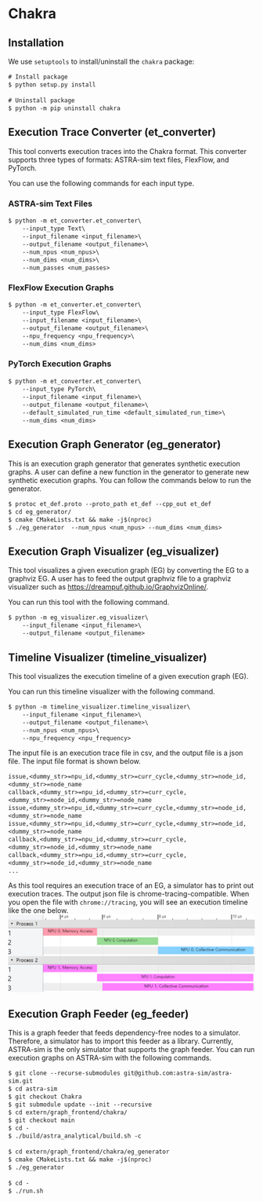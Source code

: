 # Chakra
## Installation
We use `setuptools` to install/uninstall the `chakra` package:
```shell
# Install package
$ python setup.py install

# Uninstall package
$ python -m pip uninstall chakra
```

## Execution Trace Converter (et_converter)
This tool converts execution traces into the Chakra format.
This converter supports three types of formats: ASTRA-sim text files, FlexFlow, and PyTorch.

You can use the following commands for each input type.

### ASTRA-sim Text Files
```shell
$ python -m et_converter.et_converter\
    --input_type Text\
    --input_filename <input_filename>\
    --output_filename <output_filename>\
    --num_npus <num_npus>\
    --num_dims <num_dims>\
    --num_passes <num_passes>
```

### FlexFlow Execution Graphs
```shell
$ python -m et_converter.et_converter\
    --input_type FlexFlow\
    --input_filename <input_filename>\
    --output_filename <output_filename>\
    --npu_frequency <npu_frequency>\
    --num_dims <num_dims>
```

### PyTorch Execution Graphs
```shell
$ python -m et_converter.et_converter\
    --input_type PyTorch\
    --input_filename <input_filename>\
    --output_filename <output_filename>\
    --default_simulated_run_time <default_simulated_run_time>\
    --num_dims <num_dims>
```

## Execution Graph Generator (eg_generator)
This is an execution graph generator that generates synthetic execution graphs.
A user can define a new function in the generator to generate new synthetic execution graphs.
You can follow the commands below to run the generator.
```shell
$ protoc et_def.proto --proto_path et_def --cpp_out et_def
$ cd eg_generator/
$ cmake CMakeLists.txt && make -j$(nproc)
$ ./eg_generator  --num_npus <num_npus> --num_dims <num_dims>
```

## Execution Graph Visualizer (eg_visualizer)
This tool visualizes a given execution graph (EG) by converting the EG to a graphviz EG.
A user has to feed the output graphviz file to a graphviz visualizer such as https://dreampuf.github.io/GraphvizOnline/.

You can run this tool with the following command.
```shell
$ python -m eg_visualizer.eg_visualizer\
    --input_filename <input_filename>\
    --output_filename <output_filename>
```

## Timeline Visualizer (timeline_visualizer)
This tool visualizes the execution timeline of a given execution graph (EG).

You can run this timeline visualizer with the following command.
```shell
$ python -m timeline_visualizer.timeline_visualizer\
    --input_filename <input_filename>\
    --output_filename <output_filename>\
    --num_npus <num_npus>\
    --npu_frequency <npu_frequency>
```

The input file is an execution trace file in csv, and the output file is a json file.
The input file format is shown below.
```csv
issue,<dummy_str>=npu_id,<dummy_str>=curr_cycle,<dummy_str>=node_id,<dummy_str>=node_name
callback,<dummy_str>=npu_id,<dummy_str>=curr_cycle,<dummy_str>=node_id,<dummy_str>=node_name
issue,<dummy_str>=npu_id,<dummy_str>=curr_cycle,<dummy_str>=node_id,<dummy_str>=node_name
issue,<dummy_str>=npu_id,<dummy_str>=curr_cycle,<dummy_str>=node_id,<dummy_str>=node_name
callback,<dummy_str>=npu_id,<dummy_str>=curr_cycle,<dummy_str>=node_id,<dummy_str>=node_name
callback,<dummy_str>=npu_id,<dummy_str>=curr_cycle,<dummy_str>=node_id,<dummy_str>=node_name
...
```
As this tool requires an execution trace of an EG, a simulator has to print out execution traces.
The output json file is chrome-tracing-compatible.
When you open the file with `chrome://tracing`, you will see an execution timeline like the one below.
![](doc/timeline_visualizer.png)

## Execution Graph Feeder (eg_feeder)
This is a graph feeder that feeds dependency-free nodes to a simulator.
Therefore, a simulator has to import this feeder as a library.
Currently, ASTRA-sim is the only simulator that supports the graph feeder.
You can run execution graphs on ASTRA-sim with the following commands.
```
$ git clone --recurse-submodules git@github.com:astra-sim/astra-sim.git
$ cd astra-sim
$ git checkout Chakra
$ git submodule update --init --recursive
$ cd extern/graph_frontend/chakra/
$ git checkout main
$ cd -
$ ./build/astra_analytical/build.sh -c

$ cd extern/graph_frontend/chakra/eg_generator
$ cmake CMakeLists.txt && make -j$(nproc)
$ ./eg_generator

$ cd -
$ ./run.sh
```
